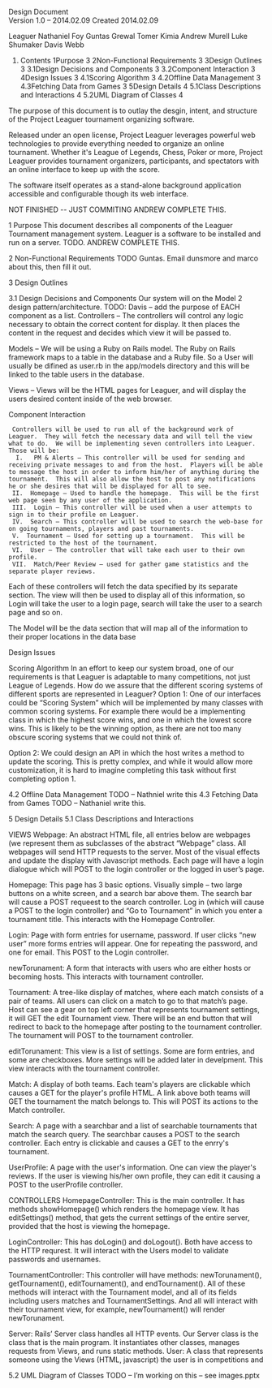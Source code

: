 Design Document  
Version 1.0 – 2014.02.09 
Created 2014.02.09 
 
Leaguer
Nathaniel Foy
Guntas Grewal
Tomer Kimia
Andrew Murell
Luke Shumaker
Davis Webb
 
1. Contents
1Purpose	3
2Non-Functional Requirements	3
3Design Outlines	3
3.1Design Decisions and Components	3
3.2Component Interaction	3
4Design Issues	3
4.1Scoring Algorithm	3
4.2Offline Data Management	3
4.3Fetching Data from Games	3
5Design Details	4
5.1Class Descriptions and Interactions	4
5.2UML Diagram of Classes	4

The purpose of this document is to outlay the desgin, intent, and structure of
the Project Leaguer tournament organizing software.

Released under an open license, Project Leaguer leverages powerful web
technologies to provide everything needed to organize an online tournament.
Whether it's League of Legends, Chess, Poker or more, Project Leaguer provides
tournament organizers, participants, and spectators with an online
interface to keep up with the score.

The software itself operates as a stand-alone background application
accessible and configurable though its web interface.

NOT FINISHED -- JUST COMMITING
ANDREW COMPLETE THIS.
 
1 Purpose
This document describes all components of the Leaguer Tournament management system. Leaguer is a software to be installed and run on a server. TODO. ANDREW COMPLETE THIS.
 
2 Non-Functional Requirements
TODO Guntas. Email dunsmore and marco about this, then fill it out. 

3 Design Outlines 

3.1 Design Decisions and Components
Our system will on the Model 2 design pattern/architecture. TODO: Davis – add the purpose of EACH component as a list.
Controllers – The controllers will control any logic necessary to obtain the correct content for display.  It then places the content in the request and decides which view it will be passed to.

Models – We will be using a Ruby on Rails model.  The Ruby on Rails framework maps to a table in the database and a Ruby file.  So a User will usually be difined as user.rb in the app/models directory and this will be linked to the table users in the database.

Views – Views will be the HTML pages for Leaguer, and will display the users desired content inside of the web browser. 

Component Interaction

     Controllers will be used to run all of the background work of Leaguer.  They will fetch the necessary data and will tell the view what to do.  We will be implementing seven controllers into Leaguer.  Those will be:
	  I.   PM & Alerts – This controller will be used for sending and receiving private messages to and from the host.  Players will be able to message the host in order to inform him/her of anything during the tournament.  This will also allow the host to post any notifications he or she desires that will be displayed for all to see.
     II.  Homepage – Used to handle the homepage.  This will be the first web page seen by any user of the application.
     III.  Login – This controller will be used when a user attempts to sign in to their profile on Leaguer.
     IV.  Search – This controller will be used to search the web-base for on going tournaments, players and past tournaments.
	 V.  Tournament – Used for setting up a tournament.  This will be restricted to the host of the tournament.
     VI.  User – The controller that will take each user to their own profile.
     VII.  Match/Peer Review – used for gather game statistics and the separate player reviews.

Each of these controllers will fetch the data specified by its separate section.  The view will then be used to display all of this information, so Login will take the user to a login page, search will take the user to a search page and so on.

The Model will be the data section that will map all of the information to their proper locations in the data base

Design Issues
 
Scoring Algorithm
In an effort to keep our system broad, one of our requirements is that Leaguer is adaptable to many competitions, not just League of Legends. How do we assure that the different scoring systems of different sports are represented in Leaguer?
Option 1: One of our interfaces could be “Scoring System” which will be implemented by many classes with common scoring systems. For example there would be a implementing class in which the highest score wins, and one in which the lowest score wins. This is likely to be the winning option, as there are not too many obscure scoring systems that we could not think of. 

Option 2: We could design an API in which the host writes a method to update the scoring. This is pretty complex, and while it would allow more customization, it is hard to imagine completing this task without first completing option 1.

4.2 Offline Data Management
TODO – Nathniel write this
4.3 Fetching Data from Games
TODO – Nathaniel write this.

5 Design Details
5.1 Class Descriptions and Interactions

VIEWS
Webpage: An abstract HTML file, all entries below are webpages (we represent them as subclasses of the abstract “Webpage” class. All webpages will send HTTP requests to the server. Most of the visual effects and update the display with Javascript methods. Each page will have a login dialogue which will POST to the login controller or the logged in user’s page. 

Homepage: This page has 3 basic options. Visually simple – two large buttons on a white screen, and a search bar above them. The search bar will cause a POST requeest to the search controller. Log in (which will cause a POST to the login controller) and “Go to Tournament” in which you enter a tournament title. This interacts with the Homepage Controller.

Login: Page with form entries for username, password. If user clicks “new user” more forms entries will appear. One for repeating the password, and one for email. This POST to the Login controller.

newTorunament: A form that interacts with users who are either hosts or becoming hosts. This interacts with tournament controller.

Tournament: A tree-like display of matches, where each match consists of a pair of teams. All users can click on a match to go to that match’s page.  Host can see a gear on top left corner that represents tournament settings, it will GET the edit Tournament view. There will be an end button that will redirect to back to the homepage after posting to the tournament controller. The tournament will POST to the tournament controller.

editTorunament: This view is a list of settings. Some are form entries, and some are checkboxes. More settings will be added later in develpment. This view interacts with the tournament controller.

Match: A display of both teams. Each team's players are clickable which causes a GET for the player's profile HTML. A link above both teams will GET the tournament the match belongs to. This will POST its actions to the Match controller.

Search: A page with a searchbar and a list of searchable tournaments that match the search query. The searchbar causes a POST to the search controller. Each entry is clickable and causes a GET to the enrry's tournament.

UserProfile: A page with the user's information. One can view the player's reviews. If the user is viewing his/her own profile, they can edit it causing a POST to the userProfile controller.


CONTROLLERS
HomepageController: This is the main controller. It has methods showHomepage() which renders the homepage view. It has editSettings() method, that gets the current settings of the entire server, provided that the host is viewing the homepage. 

LoginController: This has doLogin() and doLogout(). Both have access to the HTTP requrest. It will interact with the Users model to validate passwords and usernames.

TournamentController: This controller will have methods: newTorunament(), getTournament(), editTournament(), and endTournament(). All of these methods will interact with the Tournament model, and all of its fields including users matches and TournamentSettings. And all will interact with their tournament view, for example, newTournament() will render newTorunament.




Server: Rails’ Server class handles all HTTP events. Our Server class is the class that is the main program. It instantiates other classes, manages requests from Views, and runs static methods.
User: A class that represents someone using the Views (HTML, javascript) the user is in competitions and 
		

5.2 UML Diagram of Classes
TODO – I’m working on this – see images.pptx
